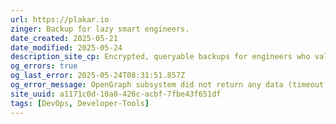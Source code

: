 ```yaml
---
url: https://plakar.io
zinger: Backup for lazy smart engineers.
date_created: 2025-05-21
date_modified: 2025-05-24
description_site_cp: Encrypted, queryable backups for engineers who value their time and data. CLI, API and UI interfaces. Clean defaults, easy to deploy. Just install and run.
og_errors: true
og_last_error: 2025-05-24T08:31:51.857Z
og_error_message: OpenGraph subsystem did not return any data (timeout or crash).
site_uuid: a1171c0d-10a0-426c-acbf-7fbe43f651df
tags: [DevOps, Developer-Tools]
---
```


